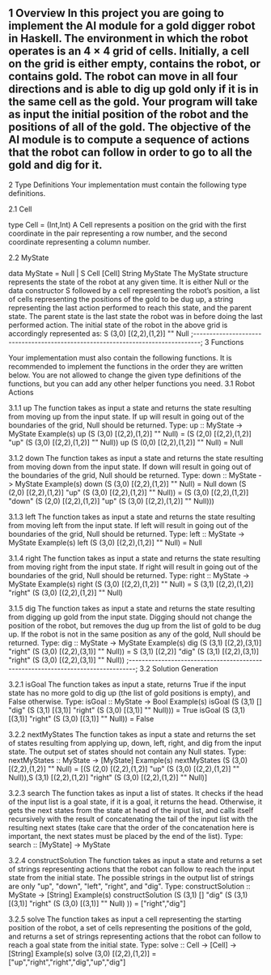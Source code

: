 1 Overview
In this project you are going to implement the AI module for a gold digger robot in Haskell. The
environment in which the robot operates is an 4 × 4 grid of cells. Initially, a cell on the grid is either
empty, contains the robot, or contains gold. The robot can move in all four directions and is able to dig
up gold only if it is in the same cell as the gold. Your program will take as input the initial position of
the robot and the positions of all of the gold. The objective of the AI module is to compute a sequence
of actions that the robot can follow in order to go to all the gold and dig for it. 
--------------------------------
2 Type Definitions
Your implementation must contain the following type definitions.

2.1 Cell

type Cell = (Int,Int)
A Cell represents a position on the grid with the first coordinate in the pair representing a row number,
and the second coordinate representing a column number.

2.2 MyState

data MyState = Null | S Cell [Cell] String MyState
The MyState structure represents the state of the robot at any given time. It is either Null or the data
constructor S followed by a cell representing the robot’s position, a list of cells representing the positions
of the gold to be dug up, a string representing the last action performed to reach this state, and the parent
state. The parent state is the last state the robot was in before doing the last performed action. The initial
state of the robot in the above grid is accordingly represented as: S (3,0) [(2,2),(1,2)] "" Null
;--------------------------------------------------------------------------------;
3 Functions

Your implementation must also contain the following functions. It is recommended to implement the
functions in the order they are written below. You are not allowed to change the given type definitions
of the functions, but you can add any other helper functions you need.
3.1 Robot Actions

3.1.1 up
The function takes as input a state and returns the state resulting from moving up from the input state.
If up will result in going out of the boundaries of the grid, Null should be returned.
Type: up :: MyState -> MyState
Example(s)
up (S (3,0) [(2,2),(1,2)] "" Null)
= (S (2,0) [(2,2),(1,2)] "up" (S (3,0) [(2,2),(1,2)] "" Null))
up (S (0,0) [(2,2),(1,2)] "" Null)
= Null

3.1.2 down
The function takes as input a state and returns the state resulting from moving down from the input
state. If down will result in going out of the boundaries of the grid, Null should be returned.
Type: down :: MyState -> MyState
Example(s)
down (S (3,0) [(2,2),(1,2)] "" Null)
= Null
down (S (2,0) [(2,2),(1,2)] "up" (S (3,0) [(2,2),(1,2)] "" Null))
= (S (3,0) [(2,2),(1,2)] "down" (S (2,0) [(2,2),(1,2)] "up" (S (3,0) [(2,2),(1,2)] ""
Null)))

3.1.3 left
The function takes as input a state and returns the state resulting from moving left from the input state.
If left will result in going out of the boundaries of the grid, Null should be returned.
Type: left :: MyState -> MyState
Example(s)
left (S (3,0) [(2,2),(1,2)] "" Null)
= Null

3.1.4 right
The function takes as input a state and returns the state resulting from moving right from the input
state. If right will result in going out of the boundaries of the grid, Null should be returned.
Type: right :: MyState -> MyState
Example(s)
right (S (3,0) [(2,2),(1,2)] "" Null)
= S (3,1) [(2,2),(1,2)] "right" (S (3,0) [(2,2),(1,2)] "" Null)


3.1.5 dig
The function takes as input a state and returns the state resulting from digging up gold from the input
state. Digging should not change the position of the robot, but removes the dug up from the list of gold
to be dug up. If the robot is not in the same position as any of the gold, Null should be returned.
Type: dig :: MyState -> MyState
Example(s)
dig (S (3,1) [(2,2),(3,1)] "right" (S (3,0) [(2,2),(3,1)] "" Null))
= S (3,1) [(2,2)] "dig" (S (3,1) [(2,2),(3,1)] "right" (S (3,0) [(2,2),(3,1)] "" Null))
;--------------------------------------------------------------------------------;
3.2 Solution Generation

3.2.1 isGoal
The function takes as input a state, returns True if the input state has no more gold to dig up (the list
of gold positions is empty), and False otherwise.
Type: isGoal :: MyState -> Bool
Example(s)
isGoal (S (3,1) [] "dig" (S (3,1) [(3,1)] "right" (S (3,0) [(3,1)] "" Null)))
= True
isGoal (S (3,1) [(3,1)] "right" (S (3,0) [(3,1)] "" Null))
= False

3.2.2 nextMyStates
The function takes as input a state and returns the set of states resulting from applying up, down, left,
right, and dig from the input state. The output set of states should not contain any Null states.
Type: nextMyStates :: MyState -> [MyState]
Example(s)
nextMyStates (S (3,0) [(2,2),(1,2)] "" Null)
= [(S (2,0) [(2,2),(1,2)] "up" (S (3,0) [(2,2),(1,2)] "" Null)),S (3,1) [(2,2),(1,2)]
"right" (S (3,0) [(2,2),(1,2)] "" Null)]

3.2.3 search
The function takes as input a list of states. It checks if the head of the input list is a goal state, if it is a
goal, it returns the head. Otherwise, it gets the next states from the state at head of the input list, and
calls itself recursively with the result of concatenating the tail of the input list with the resulting next
states (take care that the order of the concatenation here is important, the next states must be placed
by the end of the list).
Type: search :: [MyState] -> MyState


3.2.4 constructSolution
The function takes as input a state and returns a set of strings representing actions that the robot can
follow to reach the input state from the initial state. The possible strings in the output list of strings are
only "up", "down", "left", "right", and "dig".
Type: constructSolution :: MyState -> [String]
Example(s)
constructSolution (S (3,1) [] "dig" (S (3,1) [(3,1)] "right" (S (3,0) [(3,1)] "" Null)
))
= ["right","dig"]

3.2.5 solve
The function takes as input a cell representing the starting position of the robot, a set of cells representing
the positions of the gold, and returns a set of strings representing actions that the robot can follow to
reach a goal state from the initial state.
Type: solve :: Cell -> [Cell] -> [String]
Example(s)
solve (3,0) [(2,2),(1,2)]
= ["up","right","right","dig","up","dig"]



